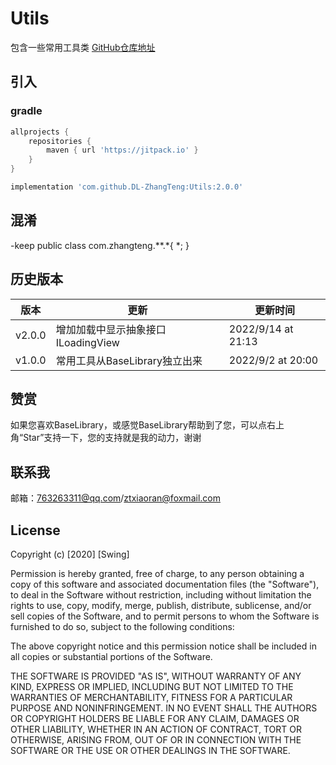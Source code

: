 
# Utils
包含一些常用工具类
[GitHub仓库地址](https://github.com/DL-ZhangTeng/Utils)
## 引入
### gradle
```groovy
allprojects {
    repositories {
        maven { url 'https://jitpack.io' }
    }
}

implementation 'com.github.DL-ZhangTeng:Utils:2.0.0'
```

## 混淆
-keep public class com.zhangteng.**.*{ *; }
## 历史版本

| 版本     | 更新                      | 更新时间               |
|--------|-------------------------|--------------------|
| v2.0.0 | 增加加载中显示抽象接口ILoadingView | 2022/9/14 at 21:13 |
| v1.0.0 | 常用工具从BaseLibrary独立出来    | 2022/9/2 at 20:00  |

## 赞赏
如果您喜欢BaseLibrary，或感觉BaseLibrary帮助到了您，可以点右上角“Star”支持一下，您的支持就是我的动力，谢谢

## 联系我
邮箱：763263311@qq.com/ztxiaoran@foxmail.com

## License
Copyright (c) [2020] [Swing]

Permission is hereby granted, free of charge, to any person obtaining a copy
of this software and associated documentation files (the "Software"), to deal
in the Software without restriction, including without limitation the rights
to use, copy, modify, merge, publish, distribute, sublicense, and/or sell
copies of the Software, and to permit persons to whom the Software is
furnished to do so, subject to the following conditions:

The above copyright notice and this permission notice shall be included in all
copies or substantial portions of the Software.

THE SOFTWARE IS PROVIDED "AS IS", WITHOUT WARRANTY OF ANY KIND, EXPRESS OR
IMPLIED, INCLUDING BUT NOT LIMITED TO THE WARRANTIES OF MERCHANTABILITY,
FITNESS FOR A PARTICULAR PURPOSE AND NONINFRINGEMENT. IN NO EVENT SHALL THE
AUTHORS OR COPYRIGHT HOLDERS BE LIABLE FOR ANY CLAIM, DAMAGES OR OTHER
LIABILITY, WHETHER IN AN ACTION OF CONTRACT, TORT OR OTHERWISE, ARISING FROM,
OUT OF OR IN CONNECTION WITH THE SOFTWARE OR THE USE OR OTHER DEALINGS IN THE
SOFTWARE.
